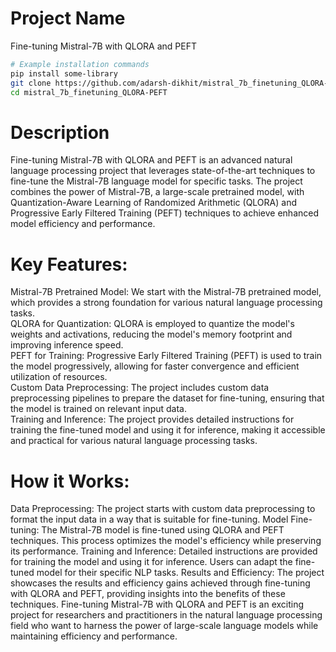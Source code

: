 # Project Name
Fine-tuning Mistral-7B with QLORA and PEFT

```bash
# Example installation commands
pip install some-library
git clone https://github.com/adarsh-dikhit/mistral_7b_finetuning_QLORA-PEFT.git
cd mistral_7b_finetuning_QLORA-PEFT
```

# Description
Fine-tuning Mistral-7B with QLORA and PEFT is an advanced natural language processing project that leverages state-of-the-art techniques to fine-tune the Mistral-7B language model for specific tasks. The project combines the power of Mistral-7B, a large-scale pretrained model, with Quantization-Aware Learning of Randomized Arithmetic (QLORA) and Progressive Early Filtered Training (PEFT) techniques to achieve enhanced model efficiency and performance.

# Key Features:
  Mistral-7B Pretrained Model: We start with the Mistral-7B pretrained model, which provides a strong foundation for various natural language processing tasks.  
  QLORA for Quantization: QLORA is employed to quantize the model's weights and activations, reducing the model's memory footprint and improving inference speed.  
  PEFT for Training: Progressive Early Filtered Training (PEFT) is used to train the model progressively, allowing for faster convergence and efficient utilization of resources.  
  Custom Data Preprocessing: The project includes custom data preprocessing pipelines to prepare the dataset for fine-tuning, ensuring that the model is trained on relevant input data.  
  Training and Inference: The project provides detailed instructions for training the fine-tuned model and using it for inference, making it accessible and practical for various natural language 
    processing tasks.

# How it Works:
  Data Preprocessing: The project starts with custom data preprocessing to format the input data in a way that is suitable for fine-tuning.
  Model Fine-tuning: The Mistral-7B model is fine-tuned using QLORA and PEFT techniques. This process optimizes the model's efficiency while preserving its performance.
  Training and Inference: Detailed instructions are provided for training the model and using it for inference. Users can adapt the fine-tuned model for their specific NLP tasks.
  Results and Efficiency: The project showcases the results and efficiency gains achieved through fine-tuning with QLORA and PEFT, providing insights into the benefits of these techniques.
  Fine-tuning Mistral-7B with QLORA and PEFT is an exciting project for researchers and practitioners in the natural language processing field who want to harness the power of large-scale language       models while maintaining efficiency and performance.
